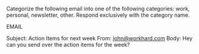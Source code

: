 Categorize the following email into one of the following categories: work, personal, newsletter, other. Respond exclusively with the category name.

EMAIL

Subject:
Action Items for next week
From:
john@workhard.com
Body:
Hey can you send over the action items for the week?
